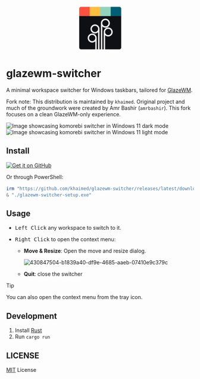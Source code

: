 <p align="center"><img src="./assets/icon.svg" width="125" /></p>

# glazewm-switcher

A minimal workspace switcher for Windows taskbars, tailored for [GlazeWM](https://github.com/glzr-io/glazewm).

Fork note: This distribution is maintained by `khaimed`. Original project and much of the groundwork were created by Amr Bashir (`amrbashir`). This fork focuses on a clean GlazeWM-only experience.

![Image showcasing komorebi switcher in Windows 11 dark mode](.github/image-1.jpg)
![Image showcasing komorebi switcher in Windows 11 light mode](.github/image-2.jpg)

## Install

<a href="https://github.com/khaimed/komorebi-switcher/releases">
  <picture>
    <img alt="Get it on GitHub" src="https://github.com/LawnchairLauncher/lawnchair/blob/7336b4a0481406ff9ddd3f6c95ea05830890b1dc/docs/assets/badge-github.png" height="60">
  </picture>
</a>

Or through PowerShell:

```powershell
irm "https://github.com/khaimed/glazewm-switcher/releases/latest/download/glazewm-switcher-setup.exe" -OutFile "glazewm-switcher-setup.exe"
& "./glazewm-switcher-setup.exe"
```

## Usage

- <kbd>Left Click</kbd> any workspace to switch to it.
- <kbd>Right Click</kbd> to open the context menu:

  - **Move & Resize**: Open the move and resize dialog.

    ![430847504-b1839a40-df9e-4685-aaeb-07410e9c379c](https://github.com/user-attachments/assets/20becf18-7e0c-4b9f-9de6-11ac79ef8408)

  - **Quit**: close the switcher

> [!TIP]
> You can also open the context menu from the tray icon.

## Development

1. Install [Rust](https://rustup.rs/)
2. Run `cargo run`

## LICENSE

[MIT](./LICENSE) License
